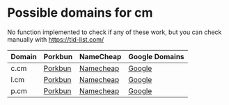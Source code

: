 # Possible domains for cm

No function implemented to check if any of these work, but you can check manually with https://tld-list.com/

| Domain | Porkbun | NameCheap | Google Domains |
|---|---|---|---|
| c.cm | [Porkbun](https://porkbun.com/checkout/search?prb=e814663da1&tlds=&idnLanguage=&search=search&q=c.cm) | [Namecheap](https://www.namecheap.com/domains/registration/results/?domain=c.cm) | [Google](https://domains.google.com/registrar/search?searchTerm=c.cm) |
| l.cm | [Porkbun](https://porkbun.com/checkout/search?prb=e814663da1&tlds=&idnLanguage=&search=search&q=l.cm) | [Namecheap](https://www.namecheap.com/domains/registration/results/?domain=l.cm) | [Google](https://domains.google.com/registrar/search?searchTerm=l.cm) |
| p.cm | [Porkbun](https://porkbun.com/checkout/search?prb=e814663da1&tlds=&idnLanguage=&search=search&q=p.cm) | [Namecheap](https://www.namecheap.com/domains/registration/results/?domain=p.cm) | [Google](https://domains.google.com/registrar/search?searchTerm=p.cm) |
